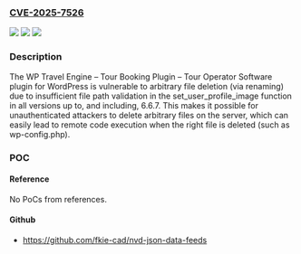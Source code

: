 ### [CVE-2025-7526](https://cve.mitre.org/cgi-bin/cvename.cgi?name=CVE-2025-7526)
![](https://img.shields.io/static/v1?label=Product&message=WP%20Travel%20Engine%20%E2%80%93%20Tour%20Booking%20Plugin%20%E2%80%93%20Tour%20Operator%20Software&color=blue)
![](https://img.shields.io/static/v1?label=Version&message=*%20&color=brightgreen)
![](https://img.shields.io/static/v1?label=Vulnerability&message=CWE-22%20Improper%20Limitation%20of%20a%20Pathname%20to%20a%20Restricted%20Directory%20('Path%20Traversal')&color=brightgreen)

### Description

The WP Travel Engine – Tour Booking Plugin – Tour Operator Software plugin for WordPress is vulnerable to arbitrary file deletion (via renaming) due to insufficient file path validation in the set_user_profile_image function in all versions up to, and including, 6.6.7. This makes it possible for unauthenticated attackers to delete arbitrary files on the server, which can easily lead to remote code execution when the right file is deleted (such as wp-config.php).

### POC

#### Reference
No PoCs from references.

#### Github
- https://github.com/fkie-cad/nvd-json-data-feeds

